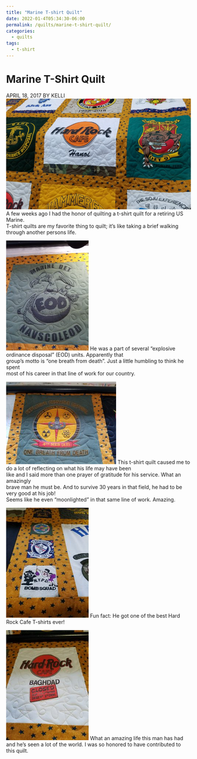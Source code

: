 ```yaml
---
title: "Marine T-shirt Quilt"
date: 2022-01-4T05:34:30-06:00
permalink: /quilts/marine-t-shirt-quilt/
categories:
  - quilts
tags:
  - t-shirt
---
```

# Marine T-Shirt Quilt
APRIL 18, 2017 BY KELLI
![Marine T-shirt Quilt](assets/marine-t-shirt-quilt.jpg)
A few weeks ago I had the honor of quilting a t-shirt quilt for a retiring US Marine.  
T-shirt quilts are my favorite thing to quilt; it’s like taking a brief walking through another persons life.

![Explosive Ordnance Disposal](assets/EOD.jpg)
He was a part of several “explosive ordinance disposal” (EOD) units. Apparently that  
group’s motto is “one breath from death”. Just a little humbling to think he spent  
most of his career in that line of work for our country.


![One Breath from Death](assets/OBFD.jpg)
This t-shirt quilt caused me to do a lot of reflecting on what his life may have been  
like and I said more than one prayer of gratitude for his service. What an amazingly  
brave man he must be. And to survive 30 years in that field, he had to be very good at his job!  
Seems like he even “moonlighted” in that same line of work. Amazing.

![Bomb Squad](assets/bombsquad.jpg)
Fun fact: He got one of the best Hard Rock Cafe T-shirts ever!

![Best Hard Rock T-Shirt Ever!](assets/hardrock2.jpg)
What an amazing life this man has had and he’s seen a lot of the world. I was so honored to have contributed to this quilt.
